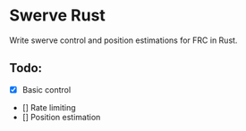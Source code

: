 # Swerve Rust

Write swerve control and position estimations for FRC in Rust.

## Todo:

- [x] Basic control
- [] Rate limiting
- [] Position estimation
